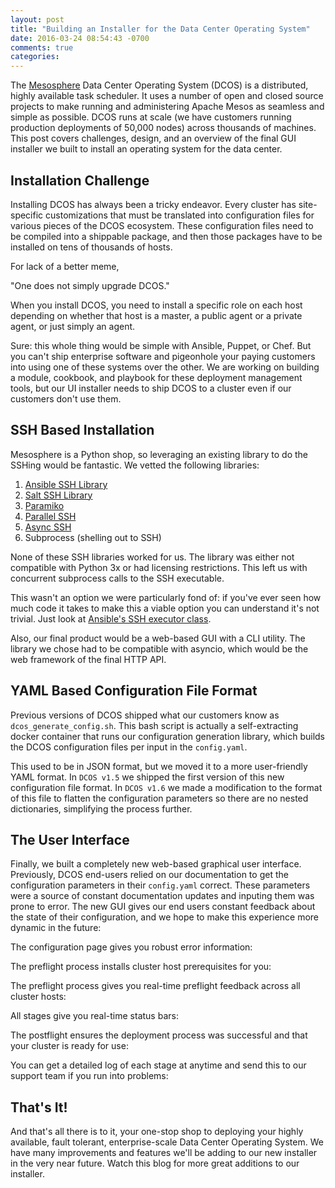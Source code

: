 ```yaml
---
layout: post
title: "Building an Installer for the Data Center Operating System" 
date: 2016-03-24 08:54:43 -0700
comments: true
categories: 
---
```

The [Mesosphere](http://mesosphere.io) Data Center Operating System (DCOS) is a distributed, highly available task scheduler. It uses a number of open and closed source projects to make running and administering Apache Mesos as seamless and simple as possible. DCOS runs at scale (we have customers running production deployments of 50,000 nodes) across thousands of machines. This post covers challenges, design, and an overview of the final GUI installer we built to install an operating system for the data center. <!-- not sure about that last sentence --> 
<!--more-->
## Installation Challenge
Installing DCOS has always been a tricky endeavor. Every cluster has site-specific customizations that must be translated into configuration files for various pieces of the DCOS ecosystem. These configuration files need to be compiled into a shippable package, and then those packages have to be installed on tens of thousands of hosts.

For lack of a better meme,

  "One does not simply upgrade DCOS."

When you install DCOS, you need to install a specific role on each host depending on whether that host is a master, a public agent or a private agent, or just simply an agent.

Sure: this whole thing would be simple with Ansible, Puppet, or Chef. But you can't ship enterprise software and pigeonhole your paying customers into using one of these systems over the other. We are working on building a module, cookbook, and playbook for these deployment management tools, but our UI installer needs to ship DCOS to a cluster even if our customers don't use them. 

## SSH Based Installation
Mesosphere is a Python shop, so leveraging an existing library to do the SSHing would be fantastic. We vetted the following libraries:

1. [Ansible SSH Library](https://github.com/ansible/ansible)
2. [Salt SSH Library](https://docs.saltstack.com/en/latest/topics/ssh/)
3. [Paramiko](http://www.paramiko.org/)
4. [Parallel SSH](https://pypi.python.org/pypi/parallel-ssh)
5. [Async SSH](http://asyncssh.readthedocs.org/en/latest/)
6. Subprocess (shelling out to SSH)

None of these SSH libraries worked for us. The library was either not compatible with Python 3x or had licensing restrictions. This left us with concurrent subprocess calls to the SSH executable.

This wasn't an option we were particularly fond of: if you've ever seen how much code it takes to make this a viable option you can understand it's not trivial. Just look at [Ansible's SSH executor class](https://github.com/ansible/ansible/blob/stable-2.0.0.1/lib/ansible/executor/task_executor.py#L49).

Also, our final product would be a web-based GUI with a CLI utility. The library we chose had to be compatible with asyncio, which would be the web framework of the final HTTP API.

## YAML Based Configuration File Format
Previous versions of DCOS shipped what our customers know as `dcos_generate_config.sh`. This bash script is actually a self-extracting docker container that runs our configuration generation library, which builds the DCOS configuration files per input in the `config.yaml`.

This used to be in JSON format, but we moved it to a more user-friendly YAML format. In `DCOS v1.5` we shipped the first version of this new configuration file format. In `DCOS v1.6` we made a modification to the format of this file to flatten the configuration parameters so there are no nested dictionaries, simplifying the process further.

## The User Interface
Finally, we built a completely new web-based graphical user interface. Previously, DCOS end-users relied on our documentation to get the configuration parameters in their `config.yaml` correct. These parameters were a source of constant documentation updates and inputing them was prone to error. The new GUI gives our end users constant feedback about the state of their configuration, and we hope to make this experience more dynamic in the future:

<SS WELCOME>

The configuration page gives you robust error information:

<SS CONFIGURE>

The preflight process installs cluster host prerequisites for you:

<SS WARNING>

The preflight process gives you real-time preflight feedback across all cluster hosts:

<SS PREFLIGHT ERROR OUTPUT>

All stages give you real-time status bars:

<SS DEPLOY STATUS BARS>

The postflight ensures the deployment process was successful and that your cluster is ready for use:

<SS POSTFLIGHT RUNNING>
<SS SUCCESS>

You can get a detailed log of each stage at anytime and send this to our support team if you run into problems:

<SS LOGS>

## That's It! 
And that's all there is to it, your one-stop shop to deploying your highly available, fault tolerant, enterprise-scale Data Center Operating System. We have many improvements and features we'll be adding to our new installer in the very near future. Watch this blog for more great additions to our installer.  
